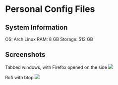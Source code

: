 # Personal Config Files

## System Information
OS: Arch Linux
RAM: 8 GB
Storage: 512 GB

## Screenshots

Tabbed windows, with Firefox opened on the side
![](../main/images/Tabbed-terminal-firefox.png)

Rofi with btop
![](../main/images/Rofi-btop.png)